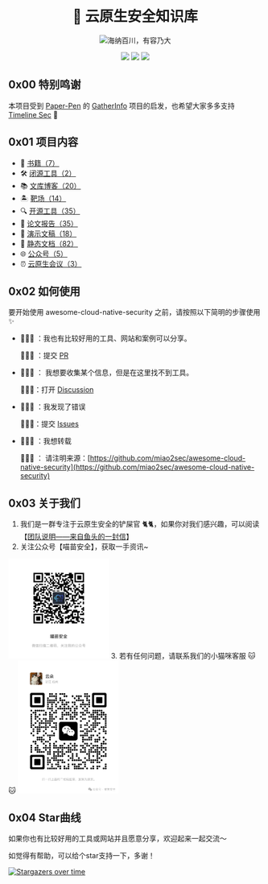 <p align="center">
  <h1 align="center">🐳 云原生安全知识库</h1>
</p>

<p align="center">
  <img src="https://readme-typing-svg.demolab.com/?lines=海纳百川，有容乃大&font=Fira%20Code&center=true&width=380&height=50&duration=4000&pause=1000" alt="海纳百川，有容乃大">
</p>

<p align="center">
 <img src="https://img.shields.io/github/issues/miao2sec/awesome-cloud-native-security" />
 <img src="https://img.shields.io/github/forks/miao2sec/awesome-cloud-native-security" />
 <img src="https://img.shields.io/github/stars/miao2sec/awesome-cloud-native-security" />
</p>

## 0x00 特别鸣谢

本项目受到 [Paper-Pen](https://github.com/Paper-Pen) 的 [GatherInfo](https://github.com/Paper-Pen/GatherInfo) 项目的启发，也希望大家多多支持 [Timeline Sec](https://github.com/TimelineSec) 💖

## 0x01 项目内容

- 📖 [书籍（7）](./书籍/README.md)
- 🛠️ [闭源工具（2）](./闭源工具/README.md)
- 📚 [文库博客（20）](./文库博客/README.md)
- 🏝 [靶场（14）](./靶场/README.md)
- 🔍 [开源工具（35）](./开源工具/README.md)
- 📑 [论文报告（35）](./论文报告/README.md)
- 🥸 [演示文稿（18）](./演示文稿/README.md)
- 📜 [静态文档（82）](./静态文档/README.md)
- 🌐 [公众号（5）](./公众号/README.md)
- ⏰ [云原生会议（3）](./会议/README.md)

## 0x02 如何使用

要开始使用 awesome-cloud-native-security 之前，请按照以下简明的步骤使用 ✨

- 🙋🏻‍♀️ ：我也有比较好用的工具、网站和案例可以分享。

    💁🏻‍♀️ ：提交 [PR](https://github.com/miao2sec/awesome-cloud-native-security/pulls)

- 🙋🏻‍♀️ ： 我想要收集某个信息，但是在这里找不到工具。

    💁🏻‍♀️：打开 [Discussion](https://github.com/miao2sec/awesome-cloud-native-security/discussions)

- 🙋🏻‍♀️ ：我发现了错误

    💁🏻‍♀️：提交 [Issues](https://github.com/miao2sec/awesome-cloud-native-security/issues)

- 🙋🏻‍♀️ ：我想转载

    💁🏻‍♀️ ： 请注明来源：[https://github.com/miao2sec/awesome-cloud-native-security](https://github.com/miao2sec/awesome-cloud-native-security)

## 0x03 关于我们

1. 我们是一群专注于云原生安全的铲屎官 🐈🐈，如果你对我们感兴趣，可以阅读【[团队说明——来自鱼头的一封信](https://mp.weixin.qq.com/s/Jvwqpg0Z9-A4lyNXGjPkWw)】
2. 关注公众号【喵苗安全】，获取一手资讯~
  <img src="./images/miao2sec.jpg" alt="miao2sec" style="width:200px; height:auto;" />
3. 若有任何问题，请联系我们的小猫咪客服 🐱🐱
<img src="./images/yunduo.jpeg" alt="yunduo" style="width:200px; height:auto;" />

## 0x04 Star曲线

如果你也有比较好用的工具或网站并且愿意分享，欢迎起来一起交流～

如觉得有帮助，可以给个star支持一下，多谢！

[![Stargazers over time](https://starchart.cc/miao2sec/awesome-cloud-native-security.svg?variant=adaptive)](https://starchart.cc/miao2sec/awesome-cloud-native-security)
